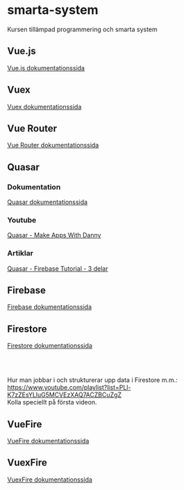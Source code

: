 # smarta-system
Kursen tillämpad programmering och smarta system

## Vue.js
[Vue.js dokumentationssida](https://vuejs.org/v2/guide/)

## Vuex
[Vuex dokumentationssida](https://vuex.vuejs.org/)

## Vue Router
[Vue Router dokumentationssida](https://router.vuejs.org/)

## Quasar
### Dokumentation
[Quasar dokumentationssida](https://quasar.dev/start/pick-quasar-flavour)

### Youtube
[Quasar - Make Apps With Danny](https://www.youtube.com/channel/UC6eR_ndNgaTeE5t2Ud4ZiHw)

### Artiklar
[Quasar - Firebase Tutorial - 3 delar](https://dev.to/quasar/to-the-stars-with-quasar-firebase-initial-service-structure-1fcf)

## Firebase
[Firebase dokumentationssida](https://firebase.google.com/)

## Firestore
[Firestore dokumentationssida](https://firebase.google.com/docs/firestore)

<br><br>

Hur man jobbar i och strukturerar upp data i Firestore m.m.: <https://www.youtube.com/playlist?list=PLl-K7zZEsYLluG5MCVEzXAQ7ACZBCuZgZ><br>
Kolla speciellt på första videon.

## VueFire
[VueFire dokumentationssida](https://vuefire.vuejs.org/)

## VuexFire
[VuexFire dokumentationssida](https://vuefire.vuejs.org/vuexfire/)
